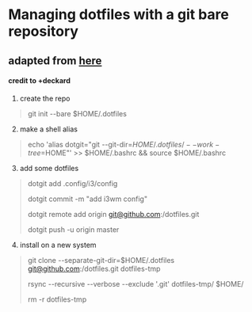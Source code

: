# Managing dotfiles with a git bare repository
## adapted from [here](https://news.ycombinator.com/item?id=11070797)
#### credit to +deckard

1. create the repo
> git init --bare $HOME/.dotfiles


2. make a shell alias
> echo 'alias dotgit="git --git-dir=$HOME/.dotfiles/ --work-tree=$HOME"' >> $HOME/.bashrc && source $HOME/.bashrc

3. add some dotfiles
> dotgit add .config/i3/config
> 
> dotgit commit -m "add i3wm config"
> 
> dotgit remote add origin git@github.com:<your-username>/dotfiles.git
>
> dotgit push -u origin master

4. install on a new system 
> git clone --separate-git-dir=$HOME/.dotfiles git@github.com:<your-username>/dotfiles.git dotfiles-tmp
>  
> rsync --recursive --verbose --exclude '.git' dotfiles-tmp/ $HOME/
>  
> rm -r dotfiles-tmp
  
